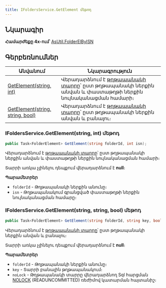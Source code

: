 ```yaml
---
title: IFoldersService.GetElement մեթոդ  
---
```


## Նկարագիր

**Համարժեքը 4x-ում՝** [AsUtil.FolderElByISN](https://armsoft.github.io/as4x-docs/HTM/ProgrGuide/Functions/Functions/DocumentsCirculation/FolderElByISN.html)

## Գերբեռնումներ

| Անվանում | Նկարագրություն |
|--|--|
| [GetElement(string, int)](#ifoldersservicegetelementstring-int-մեթոդ) | Վերադարձնում է [թղթապանակի տարրը](../../types/FolderElement.md)՝ ըստ թղթապանակի ներքին անվան և փաստաթղթի ներքին նույնականացման համարի։ |
| [GetElement(string, string, bool)](#ifoldersservicegetelementstring-string-bool-մեթոդ) | Վերադարձնում է [թղթապանակի տարրը](../../types/FolderElement.md)՝ ըստ թղթապանակի ներքին անվան և բանալու։ |

### IFoldersService.GetElement(string, int) մեթոդ

```c#
public Task<FolderElement> GetElement(string folderId, int isn);
```

Վերադարձնում է [թղթապանակի տարրը](../../types/FolderElement.md)՝ ըստ թղթապանակի ներքին անվան և փաստաթղթի ներքին նույնականացման համարի։

Տարրի առկա չլինելու դեպքում վերադարձնում է **null**։

**Պարամետրեր**

* `folderId` - Թղթապանակի ներքին անունը։
* `isn` - Թղթապանակում գրանցված փաստաթղթի ներքին նույնականացման համարը։

### IFoldersService.GetElement(string, string, bool) մեթոդ

```c#
public Task<FolderElement> GetElement(string folderId, string key, bool noLock = false);
```

Վերադարձնում է [թղթապանակի տարրը](../../types/FolderElement.md)՝ ըստ թղթապանակի ներքին անվան և բանալու։

Տարրի առկա չլինելու դեպքում վերադարձնում է **null**։

**Պարամետրեր**

* `folderId` - Թղթապանակի ներքին անունը։
* `key` - Տարրի բանալին թղթապանակում։
* `noLock` - Թղթապանակի տարրը վերադարձնող Sql հարցման [NOLOCK](https://learn.microsoft.com/en-us/sql/t-sql/queries/hints-transact-sql-table?view=sql-server-ver16#readuncommitted) (READUNCOMMITTED) ռեժիմով կատարման հայտանիշ։

